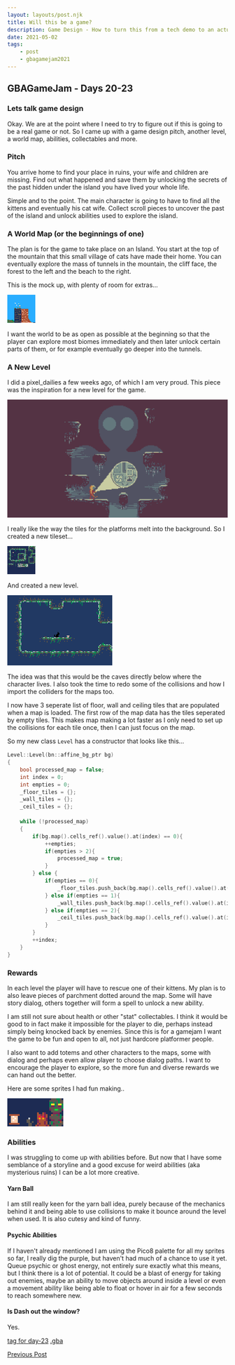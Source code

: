 ```yaml
---
layout: layouts/post.njk
title: Will this be a game?
description: Game Design - How to turn this from a tech demo to an actual game?
date: 2021-05-02
tags:
    - post
    - gbagamejam2021
---
```


>
## GBAGameJam - Days 20-23

### Lets talk game design

Okay. We are at the point where I need to try to figure out if this is going to be a real game or not. So I came up with a game design pitch, another level, a world map, abilities, collectables and more.

### Pitch

You arrive home to find your place in ruins, your wife and children are missing. Find out what happened and save them by unlocking the secrets of the past hidden under the island you have lived your whole life.

Simple and to the point. The main character is going to have to find all the kittens and eventually his cat wife. Collect scroll pieces to uncover the past of the island and unlock abilities used to explore the island.

### A World Map (or the beginnings of one)

The plan is for the game to take place on an Island. You start at the top of the mountain that this small village of cats have made their home. You can eventually explore the mass of tunnels in the mountain, the cliff face, the forest to the left and the beach to the right.

This is the mock up, with plenty of room for extras...

![](/img/worldmap.png)

I want the world to be as open as possible at the beginning so that the player can explore most biomes immediately and then later unlock certain parts of them, or for example eventually go deeper into the tunnels.

### A New Level

I did a pixel_dailies a few weeks ago, of which I am very proud. This piece was the inspiration for a new level for the game.

![](/img/superboss.png)

I really like the way the tiles for the platforms melt into the background. So I created a new tileset...

![](/img/tilemap_dungeon.bmp)

And created a new level.

![](/img/dungeon.gif)

The idea was that this would be the caves directly below where the character lives. I also took the time to redo some of the collisions and how I import the colliders for the maps too.

I now have 3 seperate list of floor, wall and ceiling tiles that are populated when a map is loaded. The first row of the map data has the tiles seperated by empty tiles. This makes map making a lot faster as I only need to set up the collisions for each tile once, then I can just focus on the map.

So my new class `Level` has a constructor that looks like this...

``` cpp
Level::Level(bn::affine_bg_ptr bg)
{
    bool processed_map = false;
    int index = 0;
    int empties = 0;
    _floor_tiles = {};
    _wall_tiles = {};
    _ceil_tiles = {};
    
    while (!processed_map)
    {
        if(bg.map().cells_ref().value().at(index) == 0){
            ++empties;
            if(empties > 2){
                processed_map = true;
            }
        } else {
            if(empties == 0){
                _floor_tiles.push_back(bg.map().cells_ref().value().at(index));
            } else if(empties == 1){
                _wall_tiles.push_back(bg.map().cells_ref().value().at(index));
            } else if(empties == 2){
                _ceil_tiles.push_back(bg.map().cells_ref().value().at(index));
            }
        }
        ++index;
    }
}
```

### Rewards

In each level the player will have to rescue one of their kittens. My plan is to also leave pieces of parchment dotted around the map. Some will have story dialog, others together will form a spell to unlock a new ability.

I am still not sure about health or other "stat" collectables. I think it would be good to in fact make it impossible for the player to die, perhaps instead simply being knocked back by enemies. Since this is for a gamejam I want the game to be fun and open to all, not just hardcore platformer people.

I also want to add totems and other characters to the maps, some with dialog and perhaps even allow player to choose dialog paths. I want to encourage the player to explore, so the more fun and diverse rewards we can hand out the better.

Here are some sprites I had fun making..

![](/img/other_things.gif)

### Abilities

I was struggling to come up with abilities before. But now that I have some semblance of a storyline and a good excuse for weird abilities (aka mysterious ruins) I can be a lot more creative.

#### Yarn Ball

I am still really keen for the yarn ball idea, purely because of the mechanics behind it and being able to use collisions to make it bounce around the level when used. It is also cutesy and kind of funny.

#### Psychic Abilities

If I haven't already mentioned I am using the Pico8 palette for all my sprites so far, I really dig the purple, but haven't had much of a chance to use it yet. Queue psychic or ghost energy, not entirely sure exactly what this means, but I think there is a lot of potential. It could be a blast of energy for taking out enemies, maybe an ability to move objects around inside a level or even a movement ability like being able to float or hover in air for a few seconds to reach somewhere new.

#### Is Dash out the window?

Yes.

[tag for day-23](https://github.com/foopod/gbaGamejam2021/releases/tag/day-23) [.gba](https://github.com/foopod/gbaGamejam2021/releases/download/day-23/feline-day23.gba)


[Previous Post](/post/day-20)